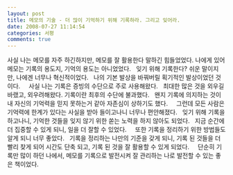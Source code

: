 ```yaml
---
layout: post
title: 메모의 기술 - 더 많이 기억하기 위해 기록하라. 그리고 잊어라.
date: 2008-07-27 11:14:54
categories: 서평
comments: true
---
```


사실 나는 메모를 자주 하긴하지만, 메모를 잘 활용한다 말하긴 힘들었었다. 나에게 있어 메모는 기록의 용도지, 기억의 용도는 아니었었다.
 
잊기 위해 기록한다? 쉬운 말이지만, 나에겐 너무나 혁신적이었다.
 
나의 기본 발상을 바꿔버릴 획기적인 발상이었던 것이다.
 
 
사실 나는 기록은 증빙의 수단으로 주로 사용해왔다.
 
최대한 많은 것을 외우길 바랬고, 외우려해왔다. 기록이란 최후의 수단에 불과했다.
 
왠지 기록에 의지하는 것이 내 자신의 기억력을 믿지 못하는거 같아 자존심이 상하기도 했다.
 
 
그런데 모든 사람은 기억력에 한계가 있다는 사실을 받아 들이고나니 너무나 편안해졌다.
 
잊기 위해 기록을 하고나니, 기억한 것들을 잊지 않기 위한 쏟는 노력을 하지 않아도 되었다.
 
지금 순간에 더 집중할 수 있게 되니, 일을 더 잘할 수 있었다.
 
 
또한 기록을 정리하기 위한 방법들도 알게 되니 너무 좋았다.
 
기록을 정리하는 나만의 기준을 갖게 되니, 기록 된 것들을 더 빨리 찾게 되어 시간도 단축 되고, 기록 된 것을 잘 활용할 수 있게 되었다.
 
 
단순히 기록만 많이 하던 나에서, 메모를 기록으로 발전시켜 잘 관리하는 나로 발전할 수 있는 좋은 책이었다.
